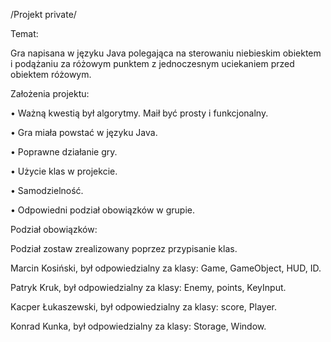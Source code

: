 /Projekt private/

Temat:

Gra napisana w języku Java polegająca na sterowaniu niebieskim obiektem i
podążaniu za różowym punktem z jednoczesnym uciekaniem przed obiektem 
różowym.

Założenia projektu:

• Ważną kwestią był algorytmy. Maił być prosty i funkcjonalny.

• Gra miała powstać w języku Java.

• Poprawne działanie gry.

• Użycie klas w projekcie.

• Samodzielność.

• Odpowiedni podział obowiązków w grupie.

Podział obowiązków:

Podział zostaw zrealizowany poprzez przypisanie klas.

Marcin Kosiński, był odpowiedzialny za klasy: Game, GameObject, HUD, ID. 

Patryk Kruk, był odpowiedzialny za klasy: Enemy, points, KeyInput. 

Kacper Łukaszewski, był odpowiedzialny za klasy: score, Player. 

Konrad Kunka, był odpowiedzialny za klasy: Storage, Window.
